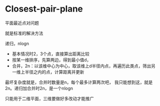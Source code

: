 # Closest-pair-plane

平面最近点对问题

就是标准的解决方法

递归，nlogn

* 基本情况时2，3个点，直接算出距离比较
* 按某一维排序，先算两边，得到最小值d，
* 合并，2n：以该维中心为中心，取该维上d半径内点，再遍历此类点，筛出另一维上半径之内的点，计算距离并更新

最坏复杂度就是，合并时数量是n，每个最多计算两次吧， 我只能想到这，就是2n。递归加合并时2n，是一个nlogn


只能用于二维平面，三维要做好多改动才能推广
